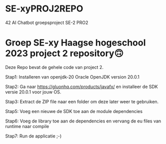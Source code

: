 # SE-xyPROJ2REPO
42 AI Chatbot groepsproject SE-2 PRO2

# Groep SE-xy Haagse hogeschool 2023 project 2 repository🙃
Deze Repo bevat de gehele code van project 2.

Stap1: Installeren van openjdk-20 Oracle OpenJDK version 20.0.1

Stap2: Ga naar https://gluonhq.com/products/javafx/ en installeer de SDK versie 20.0.1 voor jouw OS.

Stap3: Extract de ZIP file naar een folder om deze later weer te gebruiken.

Stap5: Voeg een nieuwe de SDK toe aan de module dependencies

Stap6: Voeg de library toe aan de dependencies en vervang de eu files van runtime naar compile

Stap7: Run de applicatie ;-)
